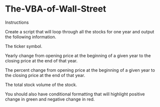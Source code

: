 # The-VBA-of-Wall-Street
Instructions


Create a script that will loop through all the stocks for one year and output the following information.


The ticker symbol.


Yearly change from opening price at the beginning of a given year to the closing price at the end of that year.


The percent change from opening price at the beginning of a given year to the closing price at the end of that year.


The total stock volume of the stock.




You should also have conditional formatting that will highlight positive change in green and negative change in red.
